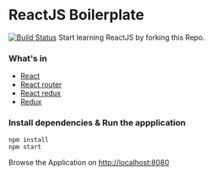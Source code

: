 # ReactJS Boilerplate

[![Build Status](https://travis-ci.org/luapearth/react-boiler.svg?branch=master)](https://travis-ci.org/luapearth/react-boiler)
Start learning ReactJS by forking this Repo.

### What's in
* [React](http://facebook.github.io/react/index.html)
* [React router](https://github.com/reactjs/react-router)
* [React redux](https://github.com/reactjs/react-redux)
* [Redux](https://github.com/reactjs/redux)

### Install dependencies & Run the appplication
```bash
npm install
npm start
```

Browse the Application on [http://localhost:8080](http://localhost:8080)
